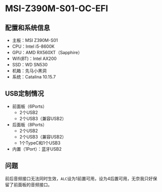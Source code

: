 # MSI-Z390M-S01-OC-EFI

## 配置和系统信息

- 主板：MSI Z390M-S01
- CPU：Intel i5-8600K
- GPU：AMD RX560XT（Sapphire）
- Wifi(BT)：Intel AX200
- SSD：WD SN530
- 机箱：先马小黑洞
- 系统：Catalina 10.15.7

## USB定制情况

- 前面板（6Ports）
  - 2个USB2
  - 2个USB3（兼容USB2）
- 后面板（8Ports）
  - 2个USB2
  - 2个USB3（兼容USB2）
  - 1个TypeC和1个USB3
- 内置（1Port）：蓝牙USB2

## 问题

前后音频接口无法同时生效，`ALC`设为1前置可用，设为4后置可用，无奈我只好保留了前面板的音频接口。
